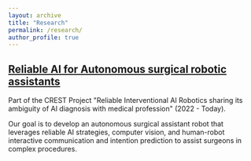 ```yaml
---
layout: archive
title: "Research"
permalink: /research/
author_profile: true
---
```


## [Reliable AI for Autonomous surgical robotic assistants](https://www.mein.nagoya-u.ac.jp/en/medical_autonomous_surgical_assistant_robot.html)
Part of the CREST Project "Reliable Interventional AI Robotics sharing its ambiguity of AI diagnosis with medical profession" (2022 - Today). 

Our goal is to develop an autonomous surgical assistant robot that leverages reliable AI strategies, computer vision, and human-robot interactive communication and intention prediction to assist surgeons in complex procedures.



<!-- ## [Analysis of B and T cell receptor specificity and repertoires]() -->


